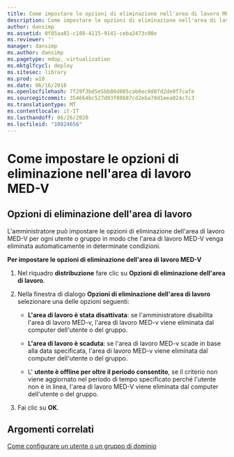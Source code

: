 ```yaml
---
title: Come impostare le opzioni di eliminazione nell'area di lavoro MED-V
description: Come impostare le opzioni di eliminazione nell'area di lavoro MED-V
author: dansimp
ms.assetid: 0f85aa81-c188-4115-9141-ceba2473c00e
ms.reviewer: ''
manager: dansimp
ms.author: dansimp
ms.pagetype: mdop, virtualization
ms.mktglfcycl: deploy
ms.sitesec: library
ms.prod: w10
ms.date: 06/16/2016
ms.openlocfilehash: 7f29f3bd5e5bb86d865cab6ec0d8fd2de0f7cafe
ms.sourcegitcommit: 354664bc527d93f80687cd2eba70d1eea024c7c3
ms.translationtype: MT
ms.contentlocale: it-IT
ms.lasthandoff: 06/26/2020
ms.locfileid: "10824656"
---
```

# Come impostare le opzioni di eliminazione nell'area di lavoro MED-V


## Opzioni di eliminazione dell'area di lavoro


L'amministratore può impostare le opzioni di eliminazione dell'area di lavoro MED-V per ogni utente o gruppo in modo che l'area di lavoro MED-V venga eliminata automaticamente in determinate condizioni.

**Per impostare le opzioni di eliminazione dell'area di lavoro MED-V**

1.  Nel riquadro **distribuzione** fare clic su **Opzioni di eliminazione dell'area di lavoro**.

2.  Nella finestra di dialogo **Opzioni di eliminazione dell'area di lavoro** selezionare una delle opzioni seguenti:

    -   **L'area di lavoro è stata disattivata**: se l'amministratore disabilita l'area di lavoro MED-v, l'area di lavoro MED-v viene eliminata dal computer dell'utente o del gruppo.

    -   **L'area di lavoro è scaduta**: se l'area di lavoro MED-v scade in base alla data specificata, l'area di lavoro MED-v viene eliminata dal computer dell'utente o del gruppo.

    -   L' **utente è offline per oltre il periodo consentito**, se il criterio non viene aggiornato nel periodo di tempo specificato perché l'utente non è in linea, l'area di lavoro MED-V viene eliminata dal computer dell'utente o del gruppo.

3.  Fai clic su **OK**.

## Argomenti correlati


[Come configurare un utente o un gruppo di dominio](how-to-configure-a-domain-user-or-groupmedvv2.md)

 

 





